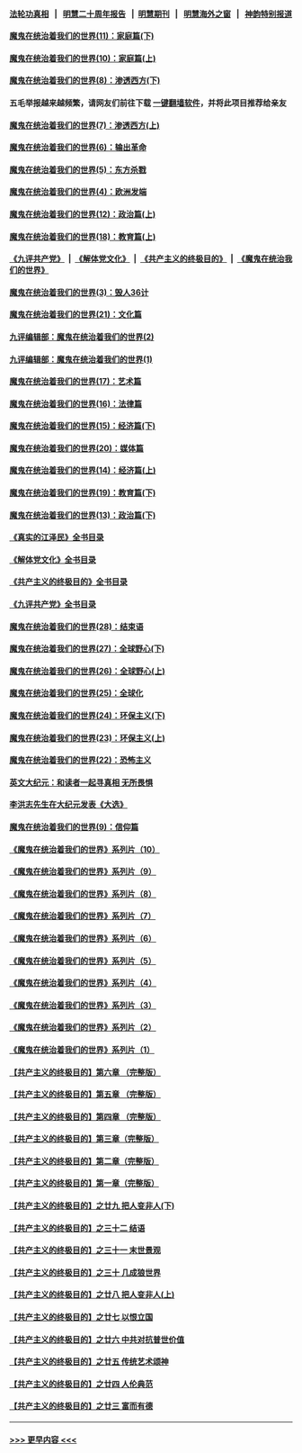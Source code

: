 #### [法轮功真相](https://github.com/gfw-breaker/truth/blob/master/README.md?t=0) &nbsp;&nbsp;|&nbsp;&nbsp; [明慧二十周年报告](https://github.com/gfw-breaker/mh-reports/blob/master/README.md?t=0) &nbsp;&nbsp;|&nbsp;&nbsp;[明慧期刊](https://github.com/gfw-breaker/mh-qikan) &nbsp;&nbsp;|&nbsp;&nbsp; [明慧海外之窗](https://github.com/gfw-breaker/mh-news/blob/master/README.md?t=0) &nbsp;&nbsp;|&nbsp;&nbsp; [神韵特别报道](https://github.com/gfw-breaker/mh-news/blob/master/shenyun.md?t=0)
#### [魔鬼在统治着我们的世界(11)：家庭篇(下)](../pages/nsc422/n10440961.md?t=11230701) 
#### [魔鬼在统治着我们的世界(10)：家庭篇(上)](../pages/nsc422/n10435448.md?t=11230701) 
#### [魔鬼在统治着我们的世界(8)：渗透西方(下)](../pages/nsc422/n10429603.md?t=11230701) 
#### 五毛举报越来越频繁，请网友们前往下载 [一键翻墙软件](https://github.com/gfw-breaker/ssr-accounts)，并将此项目推荐给亲友
#### [魔鬼在统治着我们的世界(7)：渗透西方(上)](../pages/nsc422/n10426013.md?t=11230701) 
#### [魔鬼在统治着我们的世界(6)：输出革命](../pages/nsc422/n10421536.md?t=11230701) 
#### [魔鬼在统治着我们的世界(5)：东方杀戮](../pages/nsc422/n10417707.md?t=11230701) 
#### [魔鬼在统治着我们的世界(4)：欧洲发端](../pages/nsc422/n10414890.md?t=11230701) 
#### [魔鬼在统治着我们的世界(12)：政治篇(上)](../pages/nsc422/n10444576.md?t=11230701) 
#### [魔鬼在统治着我们的世界(18)：教育篇(上)](../pages/nsc422/n10526970.md?t=11230701) 
#### [《九评共产党》](https://github.com/begood0513/9ping.md/blob/master/README.md) &nbsp;|&nbsp; [《解体党文化》](../../../../jtdwh.md/blob/master/README.md)  &nbsp;|&nbsp; [《共产主义的终极目的》](../../../../gczydzjmd.md/blob/master/README.md) &nbsp;|&nbsp; [《魔鬼在统治我们的世界》](../../../../mgztzwmdsj.md/blob/master/README.md) 
#### [魔鬼在统治着我们的世界(3)：毁人36计](../pages/nsc422/n10411583.md?t=11230701) 
#### [魔鬼在统治着我们的世界(21)：文化篇](../pages/nsc422/n10597706.md?t=11230701) 
#### [九评编辑部：魔鬼在统治着我们的世界(2)](../pages/nsc422/n10410036.md?t=11230701) 
#### [九评编辑部：魔鬼在统治着我们的世界(1)](../pages/nsc422/n10406825.md?t=11230701) 
#### [魔鬼在统治着我们的世界(17)：艺术篇](../pages/nsc422/n10499093.md?t=11230701) 
#### [魔鬼在统治着我们的世界(16)：法律篇](../pages/nsc422/n10485969.md?t=11230701) 
#### [魔鬼在统治着我们的世界(15)：经济篇(下)](../pages/nsc422/n10469975.md?t=11230701) 
#### [魔鬼在统治着我们的世界(20)：媒体篇](../pages/nsc422/n10586579.md?t=11230701) 
#### [魔鬼在统治着我们的世界(14)：经济篇(上)](../pages/nsc422/n10457370.md?t=11230701) 
#### [魔鬼在统治着我们的世界(19)：教育篇(下)](../pages/nsc422/n10564808.md?t=11230701) 
#### [魔鬼在统治着我们的世界(13)：政治篇(下)](../pages/nsc422/n10448270.md?t=11230701) 
#### [《真实的江泽民》全书目录](../pages/nsc422/n13721399.md?t=11230701) 
#### [《解体党文化》全书目录](../pages/nsc422/n13721157.md?t=11230701) 
#### [《共产主义的终极目的》全书目录](../pages/nsc422/n13721048.md?t=11230701) 
#### [《九评共产党》全书目录](../pages/nsc422/n13708085.md?t=11230701) 
#### [魔鬼在统治着我们的世界(28)：结束语](../pages/nsc422/n10936246.md?t=11230701) 
#### [魔鬼在统治着我们的世界(27)：全球野心(下)](../pages/nsc422/n10928319.md?t=11230701) 
#### [魔鬼在统治着我们的世界(26)：全球野心(上)](../pages/nsc422/n10900318.md?t=11230701) 
#### [魔鬼在统治着我们的世界(25)：全球化](../pages/nsc422/n10788205.md?t=11230701) 
#### [魔鬼在统治着我们的世界(24)：环保主义(下)](../pages/nsc422/n10695307.md?t=11230701) 
#### [魔鬼在统治着我们的世界(23)：环保主义(上)](../pages/nsc422/n10688613.md?t=11230701) 
#### [魔鬼在统治着我们的世界(22)：恐怖主义](../pages/nsc422/n10614727.md?t=11230701) 
#### [英文大纪元：和读者一起寻真相 无所畏惧](../pages/nsc422/n12542027.md?t=11230701) 
#### [李洪志先生在大纪元发表《大选》](../pages/nsc422/n12534746.md?t=11230701) 
#### [魔鬼在统治着我们的世界(9)：信仰篇](../pages/nsc422/n10432159.md?t=11230701) 
#### [《魔鬼在统治着我们的世界》系列片（10）](../pages/nsc422/n12292670.md?t=11230701) 
#### [《魔鬼在统治着我们的世界》系列片（9）](../pages/nsc422/n12290859.md?t=11230701) 
#### [《魔鬼在统治着我们的世界》系列片（8）](../pages/nsc422/n12287445.md?t=11230701) 
#### [《魔鬼在统治着我们的世界》系列片（7）](../pages/nsc422/n12283425.md?t=11230701) 
#### [《魔鬼在统治着我们的世界》系列片（6）](../pages/nsc422/n12282314.md?t=11230701) 
#### [《魔鬼在统治着我们的世界》系列片（5）](../pages/nsc422/n12281419.md?t=11230701) 
#### [《魔鬼在统治着我们的世界》系列片（4）](../pages/nsc422/n12274024.md?t=11230701) 
#### [《魔鬼在统治着我们的世界》系列片（3）](../pages/nsc422/n12271322.md?t=11230701) 
#### [《魔鬼在统治着我们的世界》系列片（2）](../pages/nsc422/n12269049.md?t=11230701) 
#### [《魔鬼在统治着我们的世界》系列片（1）](../pages/nsc422/n12267575.md?t=11230701) 
#### [【共产主义的终极目的】第六章 （完整版）](../pages/nsc422/n11428913.md?t=11230701) 
#### [【共产主义的终极目的】第五章 （完整版）](../pages/nsc422/n11428912.md?t=11230701) 
#### [【共产主义的终极目的】第四章 （完整版）](../pages/nsc422/n11428907.md?t=11230701) 
#### [【共产主义的终极目的】第三章（完整版）](../pages/nsc422/n11428848.md?t=11230701) 
#### [【共产主义的终极目的】第二章（完整版）](../pages/nsc422/n11428831.md?t=11230701) 
#### [【共产主义的终极目的】第一章（完整版）](../pages/nsc422/n11417651.md?t=11230701) 
#### [【共产主义的终极目的】之廿九 把人变非人(下)](../pages/nsc422/n11344140.md?t=11230701) 
#### [【共产主义的终极目的】之三十二 结语](../pages/nsc422/n11360535.md?t=11230701) 
#### [【共产主义的终极目的】之三十一 末世景观](../pages/nsc422/n11351129.md?t=11230701) 
#### [【共产主义的终极目的】之三十 几成狼世界](../pages/nsc422/n11348280.md?t=11230701) 
#### [【共产主义的终极目的】之廿八 把人变非人(上)](../pages/nsc422/n11340492.md?t=11230701) 
#### [【共产主义的终极目的】之廿七 以恨立国](../pages/nsc422/n11336944.md?t=11230701) 
#### [【共产主义的终极目的】之廿六 中共对抗普世价值](../pages/nsc422/n11324785.md?t=11230701) 
#### [【共产主义的终极目的】之廿五 传统艺术颂神](../pages/nsc422/n11296396.md?t=11230701) 
#### [【共产主义的终极目的】之廿四 人伦典范](../pages/nsc422/n11296397.md?t=11230701) 
#### [【共产主义的终极目的】之廿三 富而有德](../pages/nsc422/n11283598.md?t=11230701) 

----
#### [ >>> 更早内容 <<< ](../indexes/nsc422-earlier.md)
